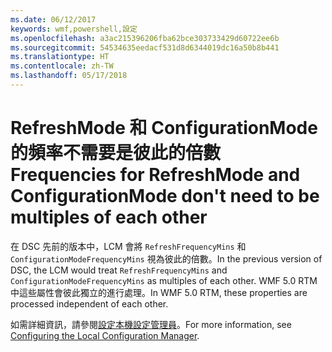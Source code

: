 ```yaml
---
ms.date: 06/12/2017
keywords: wmf,powershell,設定
ms.openlocfilehash: a3ac215396206fba62bce303733429d60722ee6b
ms.sourcegitcommit: 54534635eedacf531d8d6344019dc16a50b8b441
ms.translationtype: HT
ms.contentlocale: zh-TW
ms.lasthandoff: 05/17/2018
---
```

# <a name="frequencies-for-refreshmode-and-configurationmode-dont-need-to-be-multiples-of-each-other"></a><span data-ttu-id="c6ced-102">RefreshMode 和 ConfigurationMode 的頻率不需要是彼此的倍數</span><span class="sxs-lookup"><span data-stu-id="c6ced-102">Frequencies for RefreshMode and ConfigurationMode don't need to be multiples of each other</span></span>

<span data-ttu-id="c6ced-103">在 DSC 先前的版本中，LCM 會將 `RefreshFrequencyMins` 和 `ConfigurationModeFrequencyMins` 視為彼此的倍數。</span><span class="sxs-lookup"><span data-stu-id="c6ced-103">In the previous version of DSC, the LCM would treat `RefreshFrequencyMins` and `ConfigurationModeFrequencyMins` as multiples of each other.</span></span> <span data-ttu-id="c6ced-104">WMF 5.0 RTM 中這些屬性會彼此獨立的進行處理。</span><span class="sxs-lookup"><span data-stu-id="c6ced-104">In WMF 5.0 RTM, these properties are processed independent of each other.</span></span>

<span data-ttu-id="c6ced-105">如需詳細資訊，請參閱[設定本機設定管理員](https://msdn.microsoft.com/powershell/dsc/metaconfig)。</span><span class="sxs-lookup"><span data-stu-id="c6ced-105">For more information, see [Configuring the Local Configuration Manager](https://msdn.microsoft.com/powershell/dsc/metaconfig).</span></span>
